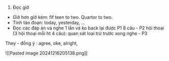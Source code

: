 1. Đọc giờ 
- Giờ hơn giờ kém: fif teen to two. Quartor to two. 
- Tỉnh táo đoạn: today, yesterday, ...
- Đọc các đáp án và nghe 1 lần và ko back lại được 
P1 8 câu - P2 hội thoại (3 hội thoại mỗi ht 4 câu): quan sát loại trừ trước xong nghe - P3 

They - đồng ý : agree, oke, alright, 

![[Pasted image 20241216205138.png]]



